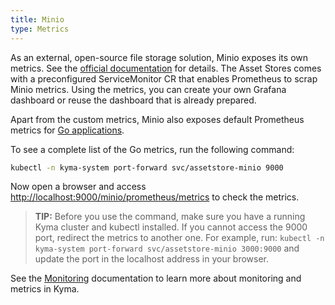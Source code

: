 ```yaml
---
title: Minio
type: Metrics
---
```


As an external, open-source file storage solution, Minio exposes its own metrics. See the [official documentation](https://github.com/minio/minio/tree/master/docs/metrics) for details. The Asset Stores comes with a preconfigured ServiceMonitor CR that enables Prometheus to scrap Minio metrics. Using the metrics, you can create your own Grafana dashboard or reuse the dashboard that is already prepared.

Apart from the custom metrics, Minio also exposes default Prometheus metrics for [Go applications](https://prometheus.io/docs/guides/go-application/).

To see a complete list of the Go metrics, run the following command:

```bash
kubectl -n kyma-system port-forward svc/assetstore-minio 9000
```

Now open a browser and access [http://localhost:9000/minio/prometheus/metrics](http://localhost:9000/minio/prometheus/metrics) to check the metrics.

> **TIP:** Before you use the command, make sure you have a running Kyma cluster and kubectl installed. If you cannot access the 9000 port, redirect the metrics to another one. For example, run: `kubectl -n kyma-system port-forward svc/assetstore-minio 3000:9000` and update the port in the localhost address in your browser.

See the [Monitoring](/components/monitoring) documentation to learn more about monitoring and metrics in Kyma.
